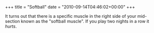 +++
title = "Softball"
date = "2010-09-14T04:46:02+00:00"
+++

It turns out that there is a specific muscle in the right side of your mid-section known as the "softball muscle".  If you play two nights in a row it <em>hurts</em>.
			